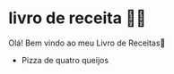 # livro de receita :man_cook:



Olá! Bem vindo ao meu Livro de Receitas:wave:

- Pizza de quatro queijos 



